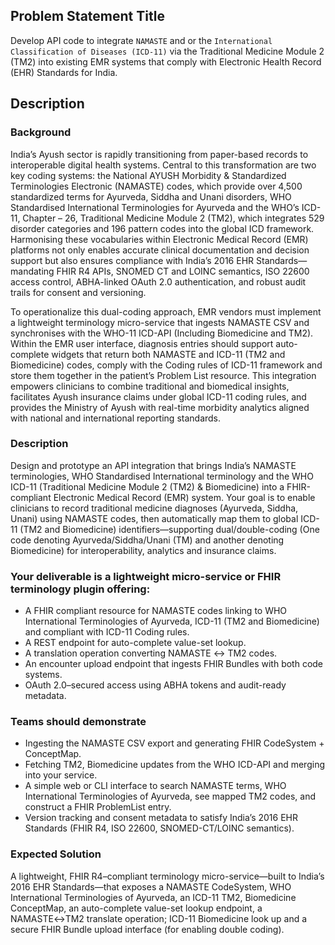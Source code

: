## Problem Statement Title	
Develop API code to integrate `NAMASTE` and or the `International Classification of Diseases (ICD-11)` via the Traditional Medicine Module 2 (TM2) into existing EMR systems that comply with Electronic Health Record (EHR) Standards for India.

## Description	
### Background

India’s Ayush sector is rapidly transitioning from paper-based records to interoperable digital health systems. 
Central to this transformation are two key coding systems: the National AYUSH Morbidity & Standardized Terminologies Electronic (NAMASTE) codes, which provide over 4,500 standardized terms for Ayurveda, Siddha and Unani disorders, WHO Standardised International Terminologies for Ayurveda and the WHO’s ICD-11, Chapter – 26, Traditional Medicine Module 2 (TM2), which integrates 529 disorder categories and 196 pattern codes into the global ICD framework. 
Harmonising these vocabularies within Electronic Medical Record (EMR) platforms not only enables accurate clinical documentation and decision support but also ensures compliance with India’s 2016 EHR Standards—mandating FHIR R4 APIs, SNOMED CT and LOINC semantics, ISO 22600 access control, ABHA-linked OAuth 2.0 authentication, and robust audit trails for consent and versioning.

To operationalize this dual-coding approach, EMR vendors must implement a lightweight terminology micro-service that ingests NAMASTE CSV and synchronises with the WHO-11 ICD-API (Including Biomedicine and TM2). Within the EMR user interface, diagnosis entries should support auto-complete widgets that return both NAMASTE and ICD-11 (TM2 and Biomedicine) codes, comply with the Coding rules of ICD-11 framework and store them together in the patient’s Problem List resource. 
This integration empowers clinicians to combine traditional and biomedical insights, facilitates Ayush insurance claims under global ICD-11 coding rules, and provides the Ministry of Ayush with real-time morbidity analytics aligned with national and international reporting standards.

### Description

Design and prototype an API integration that brings India’s NAMASTE terminologies, WHO Standardised International terminology and the WHO ICD-11 (Traditional Medicine Module 2 (TM2) & Biomedicine) into a FHIR-compliant Electronic Medical Record (EMR) system. Your goal is to enable clinicians to record traditional medicine diagnoses (Ayurveda, Siddha, Unani) using NAMASTE codes, then automatically map them to global ICD-11 (TM2 and Biomedicine) identifiers—supporting dual/double-coding (One code denoting Ayurveda/Siddha/Unani (TM) and another denoting Biomedicine) for interoperability, analytics and insurance claims.

### Your deliverable is a lightweight micro-service or FHIR terminology plugin offering:
- A FHIR compliant resource for NAMASTE codes linking to WHO International Terminologies of Ayurveda, ICD-11 (TM2 and Biomedicine) and compliant with ICD-11 Coding rules.
- A REST endpoint for auto-complete value-set lookup.
- A translation operation converting NAMASTE ↔ TM2 codes.
- An encounter upload endpoint that ingests FHIR Bundles with both code systems.
- OAuth 2.0–secured access using ABHA tokens and audit-ready metadata.

### Teams should demonstrate

- Ingesting the NAMASTE CSV export and generating FHIR CodeSystem + ConceptMap.
- Fetching TM2, Biomedicine updates from the WHO ICD-API and merging into your service.
- A simple web or CLI interface to search NAMASTE terms, WHO International Terminologies of Ayurveda, see mapped TM2 codes, and construct a FHIR ProblemList entry.
- Version tracking and consent metadata to satisfy India’s 2016 EHR Standards (FHIR R4, ISO 22600, SNOMED-CT/LOINC semantics).

### Expected Solution

A lightweight, FHIR R4–compliant terminology micro-service—built to India’s 2016 EHR Standards—that exposes a NAMASTE CodeSystem, WHO International Terminologies of Ayurveda, an ICD-11 TM2, Biomedicine ConceptMap, an auto-complete value-set lookup endpoint, a NAMASTE↔TM2 translate operation; ICD-11 Biomedicine look up and a secure FHIR Bundle upload interface (for enabling double coding).
